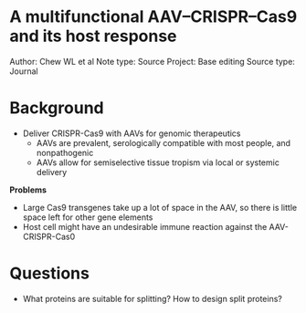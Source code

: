 # A multifunctional AAV–CRISPR–Cas9 and its host response

Author: Chew WL et al
Note type: Source
Project: Base editing
Source type: Journal

# Background

- Deliver CRISPR-Cas9 with AAVs for genomic therapeutics
    - AAVs are prevalent, serologically compatible with most people, and nonpathogenic
    - AAVs allow for semiselective tissue tropism via local or systemic delivery

**Problems**

- Large Cas9 transgenes take up a lot of space in the AAV, so there is little space left for other gene elements
- Host cell might have an undesirable immune reaction against the AAV-CRISPR-Cas0

# Questions

- What proteins are suitable for splitting? How to design split proteins?